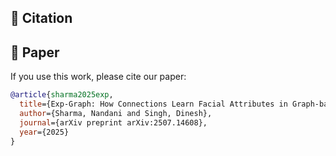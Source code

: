 ## 📖 Citation
## 📄 Paper

If you use this work, please cite our paper:

```bibtex
@article{sharma2025exp,
  title={Exp-Graph: How Connections Learn Facial Attributes in Graph-based Expression Recognition},
  author={Sharma, Nandani and Singh, Dinesh},
  journal={arXiv preprint arXiv:2507.14608},
  year={2025}
}
